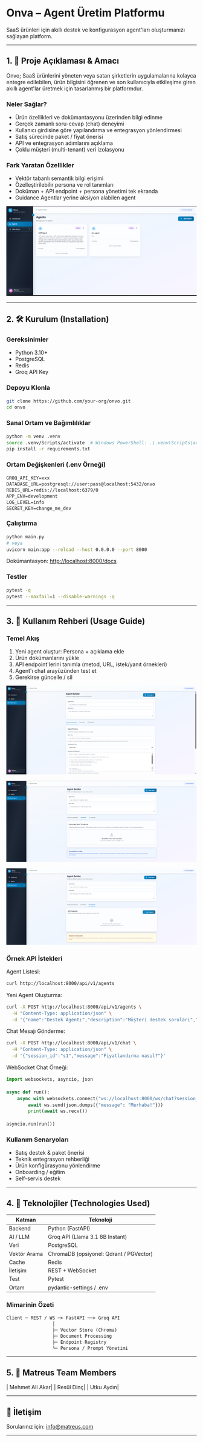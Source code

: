 # Onva – Agent Üretim Platformu

SaaS ürünleri için akıllı destek ve konfigurasyon agent'ları oluşturmanızı sağlayan platform.

---

## 1. 📘 Proje Açıklaması & Amacı

Onvo; SaaS ürünlerini yöneten veya satan şirketlerin uygulamalarına kolayca entegre edilebilen, ürün bilgisini öğrenen ve son kullanıcıyla etkileşime giren akıllı agent'lar üretmek için tasarlanmış bir platformdur.

### Neler Sağlar?

- Ürün özellikleri ve dokümantasyonu üzerinden bilgi edinme
- Gerçek zamanlı soru-cevap (chat) deneyimi
- Kullanıcı girdisine göre yapılandırma ve entegrasyon yönlendirmesi
- Satış sürecinde paket / fiyat önerisi
- API ve entegrasyon adımlarını açıklama
- Çoklu müşteri (multi-tenant) veri izolasyonu

### Fark Yaratan Özellikler

- Vektör tabanlı semantik bilgi erişimi
- Özelleştirilebilir persona ve rol tanımları
- Doküman + API endpoint + persona yönetimi tek ekranda
- Guidance Agentlar yerine aksiyon alabilen agent

![alt text](image-4.png)

---

## 2. 🛠 Kurulum (Installation)

### Gereksinimler

- Python 3.10+
- PostgreSQL
- Redis
- Groq API Key

### Depoyu Klonla

```bash
git clone https://github.com/your-org/onvo.git
cd onvo
```

### Sanal Ortam ve Bağımlılıklar

```bash
python -m venv .venv
source .venv/Scripts/activate  # Windows PowerShell: .\.venv\Scripts\activate
pip install -r requirements.txt
```

### Ortam Değişkenleri (.env Örneği)

```env
GROQ_API_KEY=xxx
DATABASE_URL=postgresql://user:pass@localhost:5432/onvo
REDIS_URL=redis://localhost:6379/0
APP_ENV=development
LOG_LEVEL=info
SECRET_KEY=change_me_dev
```

### Çalıştırma

```bash
python main.py
# veya
uvicorn main:app --reload --host 0.0.0.0 --port 8000
```

Dokümantasyon: [http://localhost:8000/docs](http://localhost:8000/docs)

### Testler

```bash
pytest -q
pytest --maxfail=1 --disable-warnings -q
```

---

## 3. 🚀 Kullanım Rehberi (Usage Guide)

### Temel Akış

1. Yeni agent oluştur: Persona + açıklama ekle
2. Ürün dokümanlarını yükle
3. API endpoint'lerini tanımla (metod, URL, istek/yanıt örnekleri)
4. Agent'ı chat arayüzünden test et
5. Gerekirse güncelle / sil

![alt text](image-1.png)

![alt text](image-2.png)

![alt text](image-3.png)

### Örnek API İstekleri

Agent Listesi:

```bash
curl http://localhost:8000/api/v1/agents
```

Yeni Agent Oluşturma:

```bash
curl -X POST http://localhost:8000/api/v1/agents \
  -H "Content-Type: application/json" \
  -d '{"name":"Destek Agentı","description":"Müşteri destek soruları","persona_role":"support"}'
```

Chat Mesajı Gönderme:

```bash
curl -X POST http://localhost:8000/api/v1/chat \
  -H "Content-Type: application/json" \
  -d '{"session_id":"s1","message":"Fiyatlandırma nasıl?"}'
```

WebSocket Chat Örneği:

```python
import websockets, asyncio, json

async def run():
    async with websockets.connect("ws://localhost:8000/ws/chat?session_id=s1") as ws:
        await ws.send(json.dumps({"message": "Merhaba!"}))
        print(await ws.recv())

asyncio.run(run())
```

### Kullanım Senaryoları

- Satış destek & paket önerisi
- Teknik entegrasyon rehberliği
- Ürün konfigürasyonu yönlendirme
- Onboarding / eğitim
- Self-servis destek

---

## 4. 🔧 Teknolojiler (Technologies Used)

| Katman | Teknoloji |
|--------|-----------|
| Backend | Python (FastAPI) |
| AI / LLM | Groq API (Llama 3.1 8B Instant) |
| Veri | PostgreSQL |
| Vektör Arama | ChromaDB (opsiyonel: Qdrant / PGVector) |
| Cache | Redis |
| İletişim | REST + WebSocket |
| Test | Pytest |
| Ortam | pydantic-settings / .env |

### Mimarinin Özeti

```text
Client ─ REST / WS ─> FastAPI ──> Groq API
                 │
                 ├─ Vector Store (Chroma)
                 ├─ Document Processing
                 ├─ Endpoint Registry
                 └─ Persona / Prompt Yönetimi
```

---

## 5. 👥 Matreus Team Members

| Mehmet Ali Akar|
| Resül Dinç|
| Utku Aydın|

---

## 📩 İletişim

Sorularınız için: [info@matreus.com](mailto:info@matreus.com)

---
